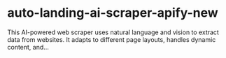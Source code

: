 # auto-landing-ai-scraper-apify-new
This AI-powered web scraper uses natural language and vision to extract data from websites. It adapts to different page layouts, handles dynamic content, and...
